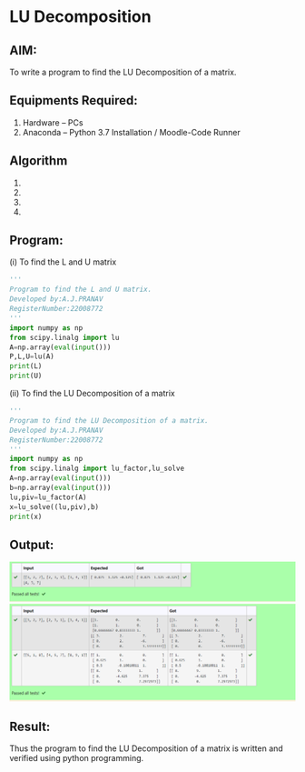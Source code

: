 # LU Decomposition 

## AIM:
To write a program to find the LU Decomposition of a matrix.

## Equipments Required:
1. Hardware – PCs
2. Anaconda – Python 3.7 Installation / Moodle-Code Runner

## Algorithm
1. 
2. 
3. 
4. 

## Program:
(i) To find the L and U matrix
```python
'''
Program to find the L and U matrix.
Developed by:A.J.PRANAV
RegisterNumber:22008772 
'''
import numpy as np
from scipy.linalg import lu
A=np.array(eval(input()))
P,L,U=lu(A)
print(L)
print(U)
```
(ii) To find the LU Decomposition of a matrix
```python
'''
Program to find the LU Decomposition of a matrix.
Developed by:A.J.PRANAV
RegisterNumber:22008772 
'''
import numpy as np
from scipy.linalg import lu_factor,lu_solve
A=np.array(eval(input()))
b=np.array(eval(input()))
lu,piv=lu_factor(A)
x=lu_solve((lu,piv),b)
print(x)
```

## Output:
![lu decomposition](./Lu.png)
![lu decomposition](./lu2.png)


## Result:
Thus the program to find the LU Decomposition of a matrix is written and verified using python programming.

